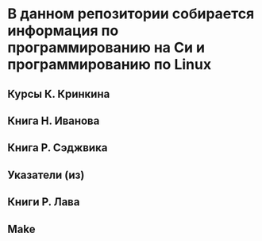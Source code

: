 # В данном репозитории собирается информация по программированию на Си и программированию по Linux
## Курсы К. Кринкина
## Книга Н. Иванова
## Книга Р. Сэджвика
## Указатели (из)
## Книги Р. Лава 
## Make
